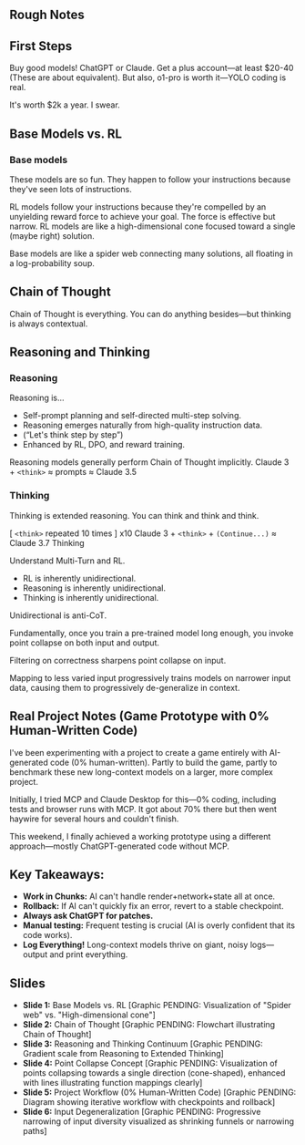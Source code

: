 ## Rough Notes

## First Steps
Buy good models!
ChatGPT or Claude. Get a plus account—at least $20-40 (These are about equivalent).
But also, o1-pro is worth it—YOLO coding is real.

It's worth $2k a year. I swear.

## Base Models vs. RL

### Base models
These models are so fun. They happen to follow your instructions because they've seen lots of instructions.

RL models follow your instructions because they're compelled by an unyielding reward force to achieve your goal.
The force is effective but narrow.
RL models are like a high-dimensional cone focused toward a single (maybe right) solution.

Base models are like a spider web connecting many solutions, all floating in a log-probability soup.

## Chain of Thought

Chain of Thought is everything. You can do anything besides—but thinking is always contextual.

## Reasoning and Thinking

### Reasoning
Reasoning is...
- Self-prompt planning and self-directed multi-step solving.
- Reasoning emerges naturally from high-quality instruction data.
- (“Let's think step by step”)
- Enhanced by RL, DPO, and reward training.

Reasoning models generally perform Chain of Thought implicitly.
Claude 3 + `<think>` ≈ prompts ≈ Claude 3.5

### Thinking
Thinking is extended reasoning.
You can think and think and think.

[ `<think>` repeated 10 times ] x10
Claude 3 + `<think>` + `(Continue...)` ≈ Claude 3.7 Thinking

Understand Multi-Turn and RL.

- RL is inherently unidirectional.
- Reasoning is inherently unidirectional.
- Thinking is inherently unidirectional.

Unidirectional is anti-CoT.

Fundamentally, once you train a pre-trained model long enough, you invoke point collapse on both input and output.

Filtering on correctness sharpens point collapse on input.

Mapping to less varied input progressively trains models on narrower input data, causing them to progressively de-generalize in context.

## Real Project Notes (Game Prototype with 0% Human-Written Code)

I've been experimenting with a project to create a game entirely with AI-generated code (0% human-written). Partly to build the game, partly to benchmark these new long-context models on a larger, more complex project.

Initially, I tried MCP and Claude Desktop for this—0% coding, including tests and browser runs with MCP. It got about 70% there but then went haywire for several hours and couldn't finish.

This weekend, I finally achieved a working prototype using a different approach—mostly ChatGPT-generated code without MCP.

## Key Takeaways:

- **Work in Chunks:** AI can't handle render+network+state all at once.
- **Rollback:** If AI can't quickly fix an error, revert to a stable checkpoint.
- **Always ask ChatGPT for patches.**
- **Manual testing:** Frequent testing is crucial (AI is overly confident that its code works).
- **Log Everything!** Long-context models thrive on giant, noisy logs—output and print everything.

## Slides

- **Slide 1:** Base Models vs. RL [Graphic PENDING: Visualization of "Spider web" vs. "High-dimensional cone"]
- **Slide 2:** Chain of Thought [Graphic PENDING: Flowchart illustrating Chain of Thought]
- **Slide 3:** Reasoning and Thinking Continuum [Graphic PENDING: Gradient scale from Reasoning to Extended Thinking]
- **Slide 4:** Point Collapse Concept [Graphic PENDING: Visualization of points collapsing towards a single direction (cone-shaped), enhanced with lines illustrating function mappings clearly]
- **Slide 5:** Project Workflow (0% Human-Written Code) [Graphic PENDING: Diagram showing iterative workflow with checkpoints and rollback]
- **Slide 6:** Input Degeneralization [Graphic PENDING: Progressive narrowing of input diversity visualized as shrinking funnels or narrowing paths]

